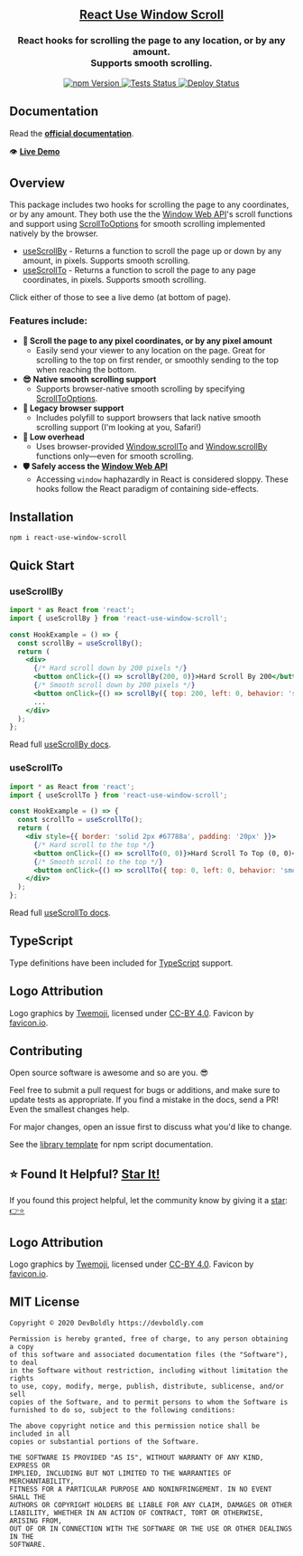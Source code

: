 <h2 align="center">
  <a href="https://github.com/devboldly/react-use-window-scroll">React Use Window Scroll</a>
</h2>
<h3 align="center">
  React hooks for scrolling the page to any location, or by any amount.<br/>Supports smooth scrolling.
</h3>
<p align="center">
  <a href="https://badge.fury.io/js/%40devboldly%2Freact-use-window-scroll">
    <img src="https://badge.fury.io/js/%40devboldly%2Freact-use-window-scroll.svg" alt="npm Version"/>
  </a>
  <a href="https://github.com/devboldly/react-use-window-scroll/actions?query=workflow%3ATests">
    <img src="https://github.com/devboldly/react-use-window-scroll/workflows/Tests/badge.svg" alt="Tests Status"/>
  </a>
  <a href="https://github.com/devboldly/react-use-window-scroll/actions?query=workflow%3ADeploy">
    <img src="https://github.com/devboldly/react-use-window-scroll/workflows/Deploy/badge.svg" alt="Deploy Status"/>
  </a>
</p>

## Documentation

Read the **[official documentation](https://devboldly.github.io/react-use-window-scroll/)**.

👁️ **[Live Demo](https://devboldly.github.io/react-use-window-scroll/useScrollTo#hook-example)**

## Overview

This package includes two hooks for scrolling the page to any coordinates, or by any amount. They both use the the [Window Web API](https://developer.mozilla.org/en-US/docs/Web/API/Window)'s scroll functions and support using [ScrollToOptions](https://developer.mozilla.org/en-US/docs/Web/API/ScrollToOptions) for smooth scrolling implemented natively by the browser.

- [useScrollBy](https://devboldly.github.io/react-use-window-scroll/useScrollBy) - Returns a function to scroll the page up or down by any amount, in pixels. Supports smooth scrolling.
- [useScrollTo](https://devboldly.github.io/react-use-window-scroll/useScrollTo) - Returns a function to scroll the page to any page coordinates, in pixels. Supports smooth scrolling.

Click either of those to see a live demo (at bottom of page).

### Features include:

- **🎯 Scroll the page to any pixel coordinates, or by any pixel amount**
  - Easily send your viewer to any location on the page. Great for scrolling to the top on first render, or smoothly sending to the top when reaching the bottom.
- **😎 Native smooth scrolling support**
  - Supports browser-native smooth scrolling by specifying [ScrollToOptions](https://developer.mozilla.org/en-US/docs/Web/API/ScrollToOptions).
- **🧮 Legacy browser support**
  - Includes polyfill to support browsers that lack native smooth scrolling support (I'm looking at you, Safari!)
- **🤏 Low overhead**
  - Uses browser-provided [Window.scrollTo](https://developer.mozilla.org/en-US/docs/Web/API/Window/scrollTo) and [Window.scrollBy](https://developer.mozilla.org/en-US/docs/Web/API/Window/scrollBy) functions only—even for smooth scrolling.
- **🛡️ Safely access the [Window Web API](https://developer.mozilla.org/en-US/docs/Web/API/Window)**
  - Accessing `window` haphazardly in React is considered sloppy. These hooks follow the React paradigm of containing side-effects.

## Installation

```
npm i react-use-window-scroll
```

## Quick Start

### useScrollBy

```jsx
import * as React from 'react';
import { useScrollBy } from 'react-use-window-scroll';

const HookExample = () => {
  const scrollBy = useScrollBy();
  return (
    <div>
      {/* Hard scroll down by 200 pixels */}
      <button onClick={() => scrollBy(200, 0)}>Hard Scroll By 200</button>
      {/* Smooth scroll down by 200 pixels */}
      <button onClick={() => scrollBy({ top: 200, left: 0, behavior: 'smooth' })}>Smooth Scroll By 200</button>{' '}
      ...
    </div>
  );
};
```

Read full [useScrollBy docs](https://devboldly.github.io/react-use-window-scroll/useScrollBy).

### useScrollTo

```jsx
import * as React from 'react';
import { useScrollTo } from 'react-use-window-scroll';

const HookExample = () => {
  const scrollTo = useScrollTo();
  return (
    <div style={{ border: 'solid 2px #67788a', padding: '20px' }}>
      {/* Hard scroll to the top */}
      <button onClick={() => scrollTo(0, 0)}>Hard Scroll To Top (0, 0)</button>{' '}
      {/* Smooth scroll to the top */}
      <button onClick={() => scrollTo({ top: 0, left: 0, behavior: 'smooth' })}>Smooth Scroll To Top (0, 0)</button>
    </div>
  );
};
```

Read full [useScrollTo docs](https://devboldly.github.io/react-use-window-scroll/useScrollTo).

## TypeScript

Type definitions have been included for [TypeScript](https://www.typescriptlang.org/) support.

## Logo Attribution

Logo graphics by [Twemoji](https://github.com/twitter/twemoji), licensed under [CC-BY 4.0](https://creativecommons.org/licenses/by/4.0/). Favicon by [favicon.io](https://favicon.io/emoji-favicons/).

## Contributing

Open source software is awesome and so are you. 😎

Feel free to submit a pull request for bugs or additions, and make sure to update tests as appropriate. If you find a mistake in the docs, send a PR! Even the smallest changes help.

For major changes, open an issue first to discuss what you'd like to change.

See the [library template](https://tinyurl.com/ya3k258d) for npm script documentation.

## ⭐ Found It Helpful? [Star It!](https://github.com/devboldly/react-use-window-scroll/stargazers)

If you found this project helpful, let the community know by giving it a [star](https://github.com/devboldly/react-use-window-scroll/stargazers): [👉⭐](https://github.com/devboldly/react-use-window-scroll/stargazers)

## Logo Attribution

Logo graphics by [Twemoji](https://github.com/twitter/twemoji), licensed under [CC-BY 4.0](https://creativecommons.org/licenses/by/4.0/). Favicon by [favicon.io](https://favicon.io/emoji-favicons/).

## MIT License

```
Copyright © 2020 DevBoldly https://devboldly.com

Permission is hereby granted, free of charge, to any person obtaining a copy
of this software and associated documentation files (the "Software"), to deal
in the Software without restriction, including without limitation the rights
to use, copy, modify, merge, publish, distribute, sublicense, and/or sell
copies of the Software, and to permit persons to whom the Software is
furnished to do so, subject to the following conditions:

The above copyright notice and this permission notice shall be included in all
copies or substantial portions of the Software.

THE SOFTWARE IS PROVIDED "AS IS", WITHOUT WARRANTY OF ANY KIND, EXPRESS OR
IMPLIED, INCLUDING BUT NOT LIMITED TO THE WARRANTIES OF MERCHANTABILITY,
FITNESS FOR A PARTICULAR PURPOSE AND NONINFRINGEMENT. IN NO EVENT SHALL THE
AUTHORS OR COPYRIGHT HOLDERS BE LIABLE FOR ANY CLAIM, DAMAGES OR OTHER
LIABILITY, WHETHER IN AN ACTION OF CONTRACT, TORT OR OTHERWISE, ARISING FROM,
OUT OF OR IN CONNECTION WITH THE SOFTWARE OR THE USE OR OTHER DEALINGS IN THE
SOFTWARE.
```